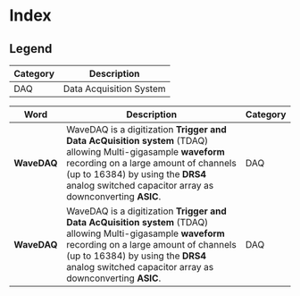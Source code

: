 # Index


## Legend
| Category | Description |
|   ---          |      ---           |
| DAQ        | Data Acquisition System |


| Word | Description | Category |
|   ---   |        ---        |      ---       |
|     **WaveDAQ**  |  WaveDAQ is a digitization **Trigger and Data AcQuisition system** (TDAQ) allowing Multi-gigasample **waveform** recording on a large amount of channels (up to 16384) by using the **DRS4** analog switched capacitor array as downconverting **ASIC**. |DAQ   |
|     **WaveDAQ**  |  WaveDAQ is a digitization **Trigger and Data AcQuisition system** (TDAQ) allowing Multi-gigasample **waveform** recording on a large amount of channels (up to 16384) by using the **DRS4** analog switched capacitor array as downconverting **ASIC**. |DAQ   |
